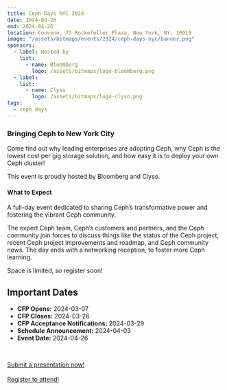 ```yaml
---
title: Ceph Days NYC 2024
date: 2024-04-26
end: 2024-04-26
location: Convene, 75 Rockefeller Plaza, New York, NY, 10019
image: "/assets/bitmaps/events/2024/ceph-days-nyc/banner.png"
sponsors:
  - label: Hosted by
    list:
      - name: Bloomberg
        logo: /assets/bitmaps/logo-bloomberg.png
  - label:
    list:
      - name: Clyso
        logo: /assets/bitmaps/logo-clyso.png
tags:
  - ceph days
---
```


### Bringing Ceph to New York City

Come find out why leading enterprises are adopting Ceph, why Ceph is the lowest cost per gig storage solution, and how easy it is to deploy your own Ceph cluster!

This event is proudly hosted by Bloomberg and Clyso.

#### What to Expect

A full-day event dedicated to sharing Ceph’s transformative power and fostering the vibrant Ceph community.

The expert Ceph team, Ceph’s customers and partners, and the Ceph community join forces to discuss things like the status of the Ceph project, recent Ceph project improvements and roadmap, and Ceph community news. The day ends with a networking reception, to foster more Ceph learning.

Space is limited, so register soon!

## Important Dates

- **CFP Opens:** 2024-03-07
- **CFP Closes:** 2024-03-26
- **CFP Acceptance Notifications:** 2024-03-29
- **Schedule Announcement:** 2024-04-03
- **Event Date:** 2024-04-26

<br />

<a class="button" href="https://forms.gle/QojjACzGz1d4H2R49">Submit a presentation now!</a>
<br />
<br />
<a class="button" href="https://www.eventbrite.com/e/ceph-day-new-york-tickets-848746643057">Register to attend!</a>
